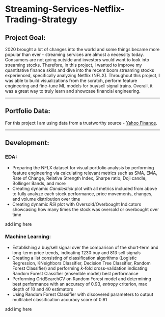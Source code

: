 # Streaming-Services-Netflix-Trading-Strategy

## Project Goal:
2020 brought a lot of changes into the world and some things became more popular than ever - streaming services are almost a necessity today. Consumers are not going outside and investors would want to look into streaming stocks. Therefore, in this project, I wanted to improve my quantitative finance skills and dive into the recent boom streaming stocks experienced, specifically analyzing Netflix (NFLX). Throughout this project, I was able to build visualizations from the scratch, perform feature engineering and fine-tune ML models for buy/sell signal trains. Overall, it was a great way to truly learn and showcase financial engineering.

---

## Portfolio Data:
For this project I am using data from a trustworthy source - [Yahoo Finance](https://finance.yahoo.com/).

---

## Development:
### EDA:
- Preparing the NFLX dataset for visual portfolio analysis by performing feature engineering via calculating relevant metrics such as SMA, EMA, Rate of Change, Relative Strength Index, Sharpe ratio, Doji candle, Bollinger Bands, and more
- Creating dynamic _Candlestick_ plot with all metrics included from above to fully analyze each stock performance, price movements, changes, and volume distribution over time
- Creating dynamic _RSI_ plot with Oversold/Overbought Indicators showcasing how many times the stock was oversold or overbought over time

add img here

### Machine Learning:
- Establishing a buy/sell signal over the comparison of the short-term and long-term price trends, indicating 1230 buy and 813 sell signals
- Creating a list consisting of classification algorithms (Logistic Regression, KNeighbors Classifier, Decision Tree Classifier, Random Forest Classifier) and performing _k_-fold cross-validation indicating Random Forest Classifier (ensemble model) best performance
-  Performing GridSearchCV on Random Forest model and determining best performance with an accuracy of 0.93, _entropy_ criterion, max depth of 10 and 40 estimators 
- Using Random Forest Classifier with discovered parameters to output multilabel classification accuracy score of 0.91

add img here
